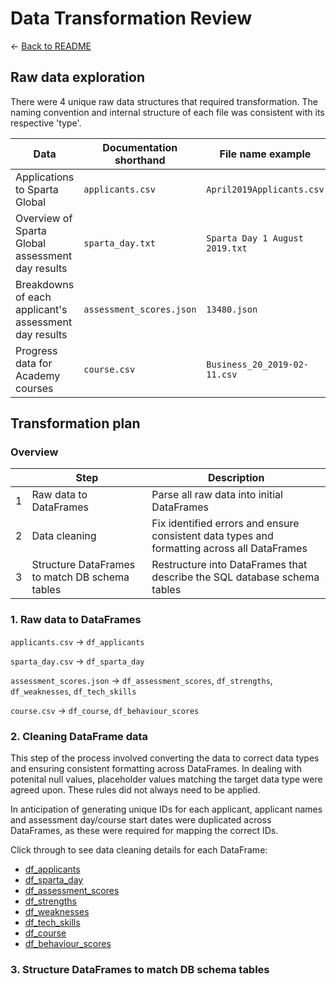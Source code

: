 # Data Transformation Review
&larr; [Back to README](../README.md)

## Raw data exploration
There were 4 unique raw data structures that required transformation. The naming convention and internal structure of each file was consistent with its respective 'type'.

| Data													| Documentation shorthand	| File name example              |
|-------------------------------------------------------|---------------------------|--------------------------------|	
| Applications to Sparta Global							| `applicants.csv`			| `April2019Applicants.csv`		 |
| Overview of Sparta Global assessment day results		| `sparta_day.txt`			| `Sparta Day 1 August 2019.txt` |
| Breakdowns of each applicant's assessment day results | `assessment_scores.json`	| `13480.json`					 |
| Progress data for Academy courses						| `course.csv`				| `Business_20_2019-02-11.csv`	 |

## Transformation plan
### Overview
|   | Step												| Description																				    |
|---|---------------------------------------------------|-----------------------------------------------------------------------------------------------|
| 1 | Raw data to DataFrames							| Parse all raw data into initial DataFrames													|
| 2 | Data cleaning										| Fix identified errors and ensure consistent data types and formatting across all DataFrames	|
| 3 | Structure DataFrames to match DB schema tables	| Restructure into DataFrames that describe the SQL database schema tables						|   

### 1. Raw data to DataFrames
`applicants.csv` &rarr; `df_applicants`

`sparta_day.csv` &rarr; `df_sparta_day`

`assessment_scores.json` &rarr; `df_assessment_scores`, `df_strengths`, `df_weaknesses`, `df_tech_skills`

`course.csv` &rarr; `df_course`, `df_behaviour_scores`

### 2. Cleaning DataFrame data
This step of the process involved converting the data to correct data types and ensuring consistent formatting across DataFrames. In dealing with potenital null values, placeholder values matching the target data type were agreed upon. These rules did not always need to be applied.

In anticipation of generating unique IDs for each applicant, applicant names and assessment day/course start dates were duplicated across DataFrames, as these were required for mapping the correct IDs.

Click through to see data cleaning details for each DataFrame:
- [df_applicants](dtr_sub/dtr_2_df_applicants.md)
- [df_sparta_day](dtr_sub/dtr_2_df_sparta_day.md)
- [df_assessment_scores](dtr_sub/dtr_2_df_assessment_scores.md)
- [df_strengths](dtr_sub/dtr_2_df_strengths.md)
- [df_weaknesses](dtr_sub/dtr_2_df_weaknesses.md)
- [df_tech_skills](dtr_sub/dtr_2_df_tech_skills.md)
- [df_course](dtr_sub/dtr_2_df_course.md)
- [df_behaviour_scores](dtr_sub/dtr_2_df_behaviour_scores.md)

### 3. Structure DataFrames to match DB schema tables
